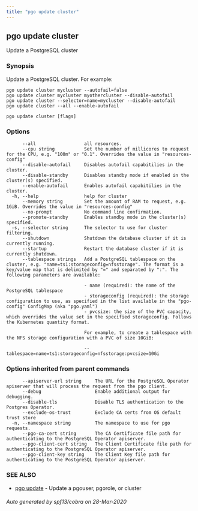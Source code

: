 ```yaml
---
title: "pgo update cluster"
---
```

## pgo update cluster

Update a PostgreSQL cluster

### Synopsis

Update a PostgreSQL cluster. For example:

    pgo update cluster mycluster --autofail=false
    pgo update cluster mycluster myothercluster --disable-autofail
    pgo update cluster --selector=name=mycluster --disable-autofail
    pgo update cluster --all --enable-autofail

```
pgo update cluster [flags]
```

### Options

```
      --all                  all resources.
      --cpu string           Set the number of millicores to request for the CPU, e.g. "100m" or "0.1". Overrides the value in "resources-config"
      --disable-autofail     Disables autofail capabitilies in the cluster.
      --disable-standby      Disables standby mode if enabled in the cluster(s) specified.
      --enable-autofail      Enables autofail capabitilies in the cluster.
  -h, --help                 help for cluster
      --memory string        Set the amount of RAM to request, e.g. 1GiB. Overrides the value in "resources-config"
      --no-prompt            No command line confirmation.
      --promote-standby      Enables standby mode in the cluster(s) specified.
  -s, --selector string      The selector to use for cluster filtering.
      --shutdown             Shutdown the database cluster if it is currently running.
      --startup              Restart the database cluster if it is currently shutdown.
      --tablespace strings   Add a PostgreSQL tablespace on the cluster, e.g. "name=ts1:storageconfig=nfsstorage". The format is a key/value map that is delimited by "=" and separated by ":". The following parameters are available:
                             
                             - name (required): the name of the PostgreSQL tablespace
                             - storageconfig (required): the storage configuration to use, as specified in the list available in the "pgo-config" ConfigMap (aka "pgo.yaml")
                             - pvcsize: the size of the PVC capacity, which overrides the value set in the specified storageconfig. Follows the Kubernetes quantity format.
                             
                             For example, to create a tablespace with the NFS storage configuration with a PVC of size 10GiB:
                             
                             --tablespace=name=ts1:storageconfig=nfsstorage:pvcsize=10Gi
```

### Options inherited from parent commands

```
      --apiserver-url string     The URL for the PostgreSQL Operator apiserver that will process the request from the pgo client.
      --debug                    Enable additional output for debugging.
      --disable-tls              Disable TLS authentication to the Postgres Operator.
      --exclude-os-trust         Exclude CA certs from OS default trust store
  -n, --namespace string         The namespace to use for pgo requests.
      --pgo-ca-cert string       The CA Certificate file path for authenticating to the PostgreSQL Operator apiserver.
      --pgo-client-cert string   The Client Certificate file path for authenticating to the PostgreSQL Operator apiserver.
      --pgo-client-key string    The Client Key file path for authenticating to the PostgreSQL Operator apiserver.
```

### SEE ALSO

* [pgo update](/pgo-client/reference/pgo_update/)	 - Update a pgouser, pgorole, or cluster

###### Auto generated by spf13/cobra on 28-Mar-2020
